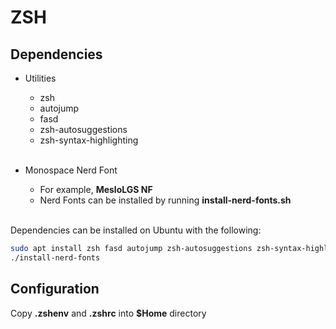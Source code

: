# ZSH

## Dependencies

- Utilities

  - zsh
  - autojump
  - fasd
  - zsh-autosuggestions
  - zsh-syntax-highlighting
    <br><br>

- Monospace Nerd Font

  - For example, **MesloLGS NF**
  - Nerd Fonts can be installed by running **install-nerd-fonts.sh**
    <br><br>

Dependencies can be installed on Ubuntu with the following:

```bash
sudo apt install zsh fasd autojump zsh-autosuggestions zsh-syntax-highlighting
./install-nerd-fonts
```

## Configuration

Copy **.zshenv** and **.zshrc** into **$Home** directory
